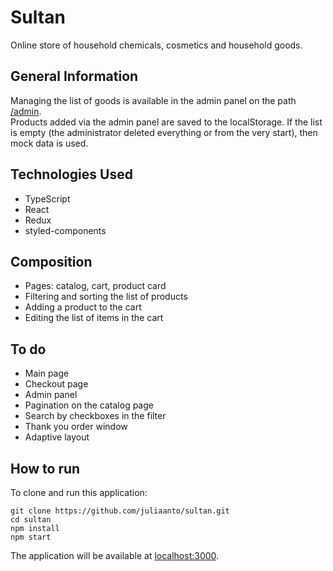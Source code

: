 # Sultan
Online store of household chemicals, cosmetics and household goods.


## General Information
Managing the list of goods is available in the admin panel on the path [/admin](https://juliaanto.github.io/sultan/admin).  
Products added via the admin panel are saved to the localStorage. If the list is empty (the administrator deleted everything or from the very start), then mock data is used.


## Technologies Used
- TypeScript
- React
- Redux
- styled-components


## Сomposition
- Pages: catalog, cart, product card
- Filtering and sorting the list of products
- Adding a product to the cart
- Editing the list of items in the cart


## To do
- Main page
- Сheckout page
- Admin panel
- Pagination on the catalog page
- Search by checkboxes in the filter
- Thank you order window
- Adaptive layout


## How to run
To clone and run this application:

```
git clone https://github.com/juliaanto/sultan.git
cd sultan
npm install
npm start
```
The application will be available at [localhost:3000](http://localhost:3000).
